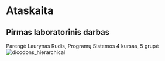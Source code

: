 # Ataskaita
## Pirmas laboratorinis darbas

Parengė Laurynas Rudis, Programų Sistemos 4 kursas, 5 grupė
![dicodons_hierarchical](https://user-images.githubusercontent.com/47796168/136309003-cff7c4a5-9fc4-4d55-8454-0ae412257116.png)
